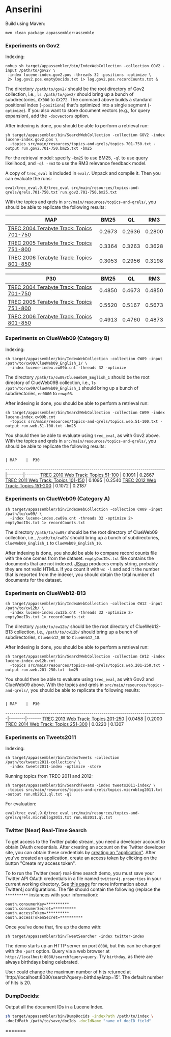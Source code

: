Anserini
========

Build using Maven:

```
mvn clean package appassembler:assemble
```

### Experiments on Gov2

Indexing:

```
nohup sh target/appassembler/bin/IndexWebCollection -collection GOV2 -input /path/to/gov2/ \
 -index lucene-index.gov2.pos -threads 32 -positions -optimize \
 2> log.gov2.pos.emptyDocids.txt 1> log.gov2.pos.recordCounts.txt &
```

The directory `/path/to/gov2/` should be the root directory of Gov2 collection, i.e., `ls /path/to/gov2/` should bring up a bunch of subdirectories, `GX000` to `GX272`. The command above builds a standard positional index (`-positions`) that's optimized into a single segment (`-optimize`). If you also want to store document vectors (e.g., for query expansion), add the `-docvectors` option.

After indexing is done, you should be able to perform a retrieval run:

```
sh target/appassembler/bin/SearchWebCollection -collection GOV2 -index lucene-index.gov2.pos \
  -topics src/main/resources/topics-and-qrels/topics.701-750.txt -output run.gov2.701-750.bm25.txt -bm25
```

For the retrieval model: specify `-bm25` to use BM25, `-ql` to use query likelihood, and `-ql -rm3` to use the RM3 relevance feedback model.

A copy of `trec_eval` is included in `eval/`. Unpack and compile it. Then you can evaluate the runs:

```
eval/trec_eval.9.0/trec_eval src/main/resources/topics-and-qrels/qrels.701-750.txt run.gov2.701-750.bm25.txt
```

With the topics and qrels in `src/main/resources/topics-and-qrels/`, you should be able to replicate the following results:

MAP                                                                                     | BM25   | QL     | RM3
----------------------------------------------------------------------------------------|--------|--------|--------
[TREC 2004 Terabyte Track: Topics 701-750](http://trec.nist.gov/data/terabyte04.html)   | 0.2673 | 0.2636 | 0.2800
[TREC 2005 Terabyte Track: Topics 751-800](http://trec.nist.gov/data/terabyte05.html)   | 0.3364 | 0.3263 | 0.3628
[TREC 2006 Terabyte Track: Topics 801-850](http://trec.nist.gov/data/terabyte06.html)   | 0.3053 | 0.2956 | 0.3198


P30                                                                                     | BM25   |  QL    | RM3
----------------------------------------------------------------------------------------|--------|--------|--------
[TREC 2004 Terabyte Track: Topics 701-750](http://trec.nist.gov/data/terabyte04.html)   | 0.4850 | 0.4673 | 0.4850
[TREC 2005 Terabyte Track: Topics 751-800](http://trec.nist.gov/data/terabyte05.html)   | 0.5520 | 0.5167 | 0.5673
[TREC 2006 Terabyte Track: Topics 801-850](http://trec.nist.gov/data/terabyte06.html)   | 0.4913 | 0.4760 | 0.4873



### Experiments on ClueWeb09 (Category B)

Indexing:

```
sh target/appassembler/bin/IndexWebCollection -collection CW09 -input /path/to/cw09/ClueWeb09_English_1/ \
  -index lucene-index.cw09b.cnt -threads 32 -optimize
```

The directory `/path/to/cw09/ClueWeb09_English_1` should be the root directory of ClueWeb09B collection, i.e., `ls /path/to/cw09/ClueWeb09_English_1` should bring up a bunch of subdirectories, `en0000` to `enwp03`.

After indexing is done, you should be able to perform a retrieval run:

```
sh target/appassembler/bin/SearchWebCollection -collection CW09 -index lucene-index.cw09b.cnt
  -topics src/main/resources/topics-and-qrels/topics.web.51-100.txt -output run.web.51-100.txt -bm25
```

You should then be able to evaluate using `trec_eval`, as with Gov2 above. With the topics and qrels in `src/main/resources/topics-and-qrels/`, you should be able to replicate the following results:

                                                                              | MAP    |  P30
------------------------------------------------------------------------------|--------|-------
[TREC 2010 Web Track: Topics 51-100](http://trec.nist.gov/data/web10.html)    | 0.1091 | 0.2667
[TREC 2011 Web Track: Topics 101-150](http://trec.nist.gov/data/web2011.html) | 0.1095 | 0.2540
[TREC 2012 Web Track: Topics 151-200](http://trec.nist.gov/data/web2012.html) | 0.1072 | 0.2187


### Experiments on ClueWeb09 (Category A)

```
sh target/appassembler/bin/IndexWebCollection -collection CW09 -input /path/to/cw09/ \
  -index lucene-index.cw09a.cnt -threads 32 -optimize 2> emptyDocIDs.txt 1> recordCounts.txt
```

The directory `/path/to/cw09/` should be the root directory of ClueWeb09 collection, i.e., `/path/to/cw09/` should bring up a bunch of subdirectories, `ClueWeb09_English_1` to `ClueWeb09_English_10`.

After indexing is done, you should be able to compare record counts file with the one comes from the dataset.
`emptyDocIDs.txt` file contains the documents that are not indexed. [JSoup](http://jsoup.org) produces empty string, probably they are not valid HTMLs.
If you count it with `wc -l` and add it the number that is reported from the indexer, you should obtain the total number of documents for the dataset.

### Experiments on ClueWeb12-B13

```
sh target/appassembler/bin/IndexWebCollection -collection CW12 -input /path/to/cw12b/ \
  -index lucene-index.cw12b.cnt -threads 32 -optimize 2> emptyDocIDs.txt 1> recordCounts.txt
```

The directory `/path/to/cw12b/` should be the root directory of ClueWeb12-B13 collection, i.e., `/path/to/cw12b/` should bring up a bunch of subdirectories, `ClueWeb12_00` to `ClueWeb12_18`.

After indexing is done, you should be able to perform a retrieval run:

```
sh target/appassembler/bin/SearchWebCollection -collection CW12 -index lucene-index.cw12b.cnt
  -topics src/main/resources/topics-and-qrels/topics.web.201-250.txt -output run.web.201-250.txt -bm25
```

You should then be able to evaluate using `trec_eval`, as with Gov2 and ClueWeb09 above. With the topics and qrels in `src/main/resources/topics-and-qrels/`, you should be able to replicate the following results:

                                                                               | MAP    |  P30
-------------------------------------------------------------------------------|--------|-------
[TREC 2013 Web Track: Topics 201-250](http://trec.nist.gov/data/web2013.html)  | 0.0458 | 0.2000
[TREC 2014 Web Track: Topics 251-300](http://trec.nist.gov/data/web2014.html)  | 0.0220 | 0.1307

### Experiments on Tweets2011

Indexing:

```
sh target/appassembler/bin/IndexTweets -collection /path/to/tweets2011-collection/ \
  -index tweets2011-index -optimize -store
```

Running topics from TREC 2011 and 2012:

```
sh target/appassembler/bin/SearchTweets -index tweets2011-index/ \
 -topics src/main/resources/topics-and-qrels/topics.microblog2011.txt -output run.mb2011.ql.txt -ql
```

For evaluation:

```
eval/trec_eval.9.0/trec_eval src/main/resources/topics-and-qrels/qrels.microblog2011.txt run.mb2011.ql.txt
```


### Twitter (Near) Real-Time Search

To get access to the Twitter public stream, you need a developer account to obtain OAuth credentials. After creating an account on the Twitter developer site, you can obtain these credentials by [creating an "application"](https://dev.twitter.com/apps/new). After you've created an application, create an access token by clicking on the button "Create my access token".

To to run the Twitter (near) real-time search demo, you must save your Twitter API OAuth credentials in a file named `twitter4j.properties` in your current working directory. See [this page](http://twitter4j.org/en/configuration.html) for more information about Twitter4j configurations. The file should contain the following (replace the `**********` instances with your information):

```
oauth.consumerKey=**********
oauth.consumerSecret=**********
oauth.accessToken=**********
oauth.accessTokenSecret=**********
```

Once you've done that, fire up the demo with:

```
sh target/appassembler/bin/TweetSearcher -index twitter-index
```

The demo starts up an HTTP server on port `8080`, but this can be changed with the `-port` option. Query via a web browser at `http://localhost:8080/search?query=query`. Try `birthday`, as there are always birthdays being celebrated. 

User could change the maximum number of hits returned at 'http://localhost:8080/search?query=birthday&top=15'. The default number of hits is 20. 

### DumpDocids:

Output all the document IDs in a Lucene Index.

```sh
sh target/appassembler/bin/DumpDocids -indexPath /path/to/index \
-docIdPath /path/to/save/docIds -docIdName "name of docID field"
```
=======
